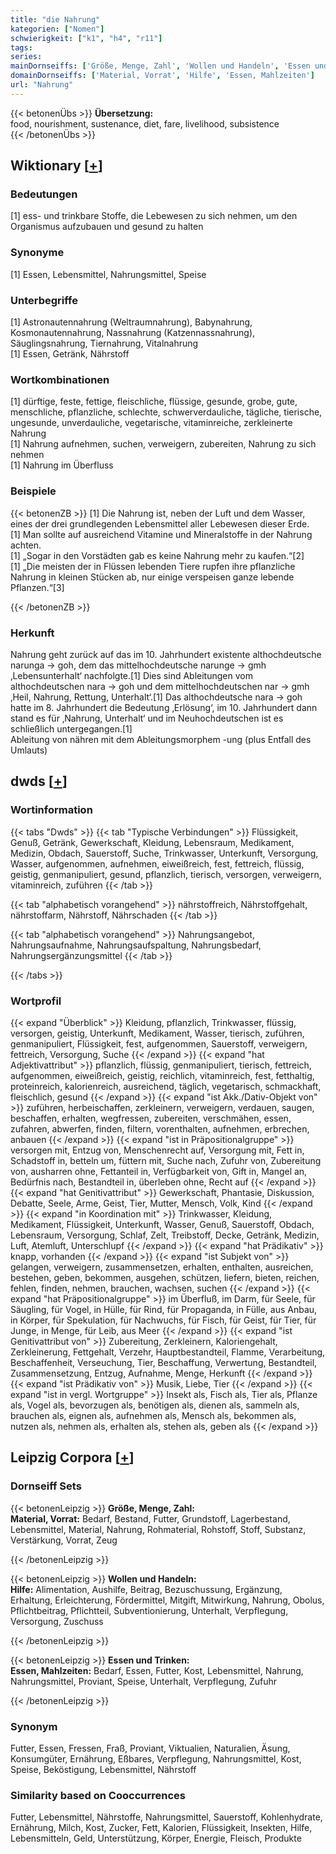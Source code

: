 ```yaml
---
title: "die Nahrung"
kategorien: ["Nomen"]
schwierigkeit: ["k1", "h4", "r11"]
tags:
series:
mainDornseiffs: ['Größe, Menge, Zahl', 'Wollen und Handeln', 'Essen und Trinken']
domainDornseiffs: ['Material, Vorrat', 'Hilfe', 'Essen, Mahlzeiten']
url: "Nahrung"
---
```


{{< betonenÜbs >}}
**Übersetzung:**  
food, nourishment, sustenance, diet, fare, livelihood, subsistence  
{{< /betonenÜbs >}}

## Wiktionary [[+](https://de.wiktionary.org/wiki/Nahrung)]

### Bedeutungen
[1] ess- und trinkbare Stoffe, die Lebewesen zu sich nehmen, um den Organismus aufzubauen und gesund zu halten  

### Synonyme
[1] Essen, Lebensmittel, Nahrungsmittel, Speise  

### Unterbegriffe
[1] Astronautennahrung (Weltraumnahrung), Babynahrung, Kosmonautennahrung, Nassnahrung (Katzennassnahrung), Säuglingsnahrung, Tiernahrung, Vitalnahrung  
[1] Essen, Getränk, Nährstoff  

### Wortkombinationen
[1] dürftige, feste, fettige, fleischliche, flüssige, gesunde, grobe, gute, menschliche, pflanzliche, schlechte, schwerverdauliche, tägliche, tierische, ungesunde, unverdauliche, vegetarische, vitaminreiche, zerkleinerte Nahrung  
[1] Nahrung aufnehmen, suchen, verweigern, zubereiten, Nahrung zu sich nehmen  
[1] Nahrung im Überfluss  

### Beispiele
{{< betonenZB >}}
[1] Die Nahrung ist, neben der Luft und dem Wasser, eines der drei grundlegenden Lebensmittel aller Lebewesen dieser Erde.  
[1] Man sollte auf ausreichend Vitamine und Mineralstoffe in der Nahrung achten.  
[1] „Sogar in den Vorstädten gab es keine Nahrung mehr zu kaufen.“[2]  
[1] „Die meisten der in Flüssen lebenden Tiere rupfen ihre pflanzliche Nahrung in kleinen Stücken ab, nur einige verspeisen ganze lebende Pflanzen.“[3]  

{{< /betonenZB >}}
### Herkunft
Nahrung geht zurück auf das im 10. Jahrhundert existente althochdeutsche narunga → goh, dem das mittelhochdeutsche narunge → gmh ‚Lebensunterhalt‘ nachfolgte.[1] Dies sind Ableitungen vom althochdeutschen nara → goh und dem mittelhochdeutschen nar → gmh ‚Heil, Nahrung, Rettung, Unterhalt‘.[1] Das althochdeutsche nara → goh hatte im 8. Jahrhundert die Bedeutung ‚Erlösung‘, im 10. Jahrhundert dann stand es für ‚Nahrung, Unterhalt‘ und im Neuhochdeutschen ist es schließlich untergegangen.[1]  
Ableitung von nähren mit dem Ableitungsmorphem -ung (plus Entfall des Umlauts)  



## dwds [[+](https://www.dwds.de/wb/Nahrung)]

### Wortinformation
{{< tabs "Dwds" >}}
{{< tab "Typische Verbindungen" >}}
Flüssigkeit, Genuß, Getränk, Gewerkschaft, Kleidung, Lebensraum, Medikament, Medizin, Obdach, Sauerstoff, Suche, Trinkwasser, Unterkunft, Versorgung, Wasser, aufgenommen, aufnehmen, eiweißreich, fest, fettreich, flüssig, geistig, genmanipuliert, gesund, pflanzlich, tierisch, versorgen, verweigern, vitaminreich, zuführen
{{< /tab >}}

{{< tab "alphabetisch vorangehend" >}}
nährstoffreich, Nährstoffgehalt, nährstoffarm, Nährstoff, Nährschaden
{{< /tab >}}

{{< tab "alphabetisch vorangehend" >}}
Nahrungsangebot, Nahrungsaufnahme, Nahrungsaufspaltung, Nahrungsbedarf, Nahrungsergänzungsmittel
{{< /tab >}}

{{< /tabs >}}

### Wortprofil
{{< expand "Überblick" >}} Kleidung, pflanzlich, Trinkwasser, flüssig, versorgen, geistig, Unterkunft, Medikament, Wasser, tierisch, zuführen, genmanipuliert, Flüssigkeit, fest, aufgenommen, Sauerstoff, verweigern, fettreich, Versorgung, Suche {{< /expand >}}
{{< expand "hat Adjektivattribut" >}} pflanzlich, flüssig, genmanipuliert, tierisch, fettreich, aufgenommen, eiweißreich, geistig, reichlich, vitaminreich, fest, fetthaltig, proteinreich, kalorienreich, ausreichend, täglich, vegetarisch, schmackhaft, fleischlich, gesund {{< /expand >}}
{{< expand "ist Akk./Dativ-Objekt von" >}} zuführen, herbeischaffen, zerkleinern, verweigern, verdauen, saugen, beschaffen, erhalten, wegfressen, zubereiten, verschmähen, essen, zufahren, abwerfen, finden, filtern, vorenthalten, aufnehmen, erbrechen, anbauen {{< /expand >}}
{{< expand "ist in Präpositionalgruppe" >}} versorgen mit, Entzug von, Menschenrecht auf, Versorgung mit, Fett in, Schadstoff in, betteln um, füttern mit, Suche nach, Zufuhr von, Zubereitung von, ausharren ohne, Fettanteil in, Verfügbarkeit von, Gift in, Mangel an, Bedürfnis nach, Bestandteil in, überleben ohne, Recht auf {{< /expand >}}
{{< expand "hat Genitivattribut" >}} Gewerkschaft, Phantasie, Diskussion, Debatte, Seele, Arme, Geist, Tier, Mutter, Mensch, Volk, Kind {{< /expand >}}
{{< expand "in Koordination mit" >}} Trinkwasser, Kleidung, Medikament, Flüssigkeit, Unterkunft, Wasser, Genuß, Sauerstoff, Obdach, Lebensraum, Versorgung, Schlaf, Zelt, Treibstoff, Decke, Getränk, Medizin, Luft, Atemluft, Unterschlupf {{< /expand >}}
{{< expand "hat Prädikativ" >}} knapp, vorhanden {{< /expand >}}
{{< expand "ist Subjekt von" >}} gelangen, verweigern, zusammensetzen, erhalten, enthalten, ausreichen, bestehen, geben, bekommen, ausgehen, schützen, liefern, bieten, reichen, fehlen, finden, nehmen, brauchen, wachsen, suchen {{< /expand >}}
{{< expand "hat Präpositionalgruppe" >}} im Überfluß, im Darm, für Seele, für Säugling, für Vogel, in Hülle, für Rind, für Propaganda, in Fülle, aus Anbau, in Körper, für Spekulation, für Nachwuchs, für Fisch, für Geist, für Tier, für Junge, in Menge, für Leib, aus Meer {{< /expand >}}
{{< expand "ist Genitivattribut von" >}} Zubereitung, Zerkleinern, Kaloriengehalt, Zerkleinerung, Fettgehalt, Verzehr, Hauptbestandteil, Flamme, Verarbeitung, Beschaffenheit, Verseuchung, Tier, Beschaffung, Verwertung, Bestandteil, Zusammensetzung, Entzug, Aufnahme, Menge, Herkunft {{< /expand >}}
{{< expand "ist Prädikativ von" >}} Musik, Liebe, Tier {{< /expand >}}
{{< expand "ist in vergl. Wortgruppe" >}} Insekt als, Fisch als, Tier als, Pflanze als, Vogel als, bevorzugen als, benötigen als, dienen als, sammeln als, brauchen als, eignen als, aufnehmen als, Mensch als, bekommen als, nutzen als, nehmen als, erhalten als, stehen als, geben als {{< /expand >}}

## Leipzig Corpora [[+](https://corpora.uni-leipzig.de/en/res?word=Nahrung&corpusId=deu_newscrawl-public_2018)]

### Dornseiff Sets
{{< betonenLeipzig >}}
**Größe, Menge, Zahl:**  
**Material, Vorrat:** Bedarf, Bestand, Futter, Grundstoff, Lagerbestand, Lebensmittel, Material, Nahrung, Rohmaterial, Rohstoff, Stoff, Substanz, Verstärkung, Vorrat, Zeug  

{{< /betonenLeipzig >}}


{{< betonenLeipzig >}}
**Wollen und Handeln:**  
**Hilfe:** Alimentation, Aushilfe, Beitrag, Bezuschussung, Ergänzung, Erhaltung, Erleichterung, Fördermittel, Mitgift, Mitwirkung, Nahrung, Obolus, Pflichtbeitrag, Pflichtteil, Subventionierung, Unterhalt, Verpflegung, Versorgung, Zuschuss  

{{< /betonenLeipzig >}}


{{< betonenLeipzig >}}
**Essen und Trinken:**  
**Essen, Mahlzeiten:** Bedarf, Essen, Futter, Kost, Lebensmittel, Nahrung, Nahrungsmittel, Proviant, Speise, Unterhalt, Verpflegung, Zufuhr  

{{< /betonenLeipzig >}}

### Synonym
Futter, Essen, Fressen, Fraß, Proviant, Viktualien, Naturalien, Äsung, Konsumgüter, Ernährung, Eßbares, Verpflegung, Nahrungsmittel, Kost, Speise, Beköstigung, Lebensmittel, Nährstoff


### Similarity based on Cooccurrences
Futter, Lebensmittel, Nährstoffe, Nahrungsmittel, Sauerstoff, Kohlenhydrate, Ernährung, Milch, Kost, Zucker, Fett, Kalorien, Flüssigkeit, Insekten, Hilfe, Lebensmitteln, Geld, Unterstützung, Körper, Energie, Fleisch, Produkte

